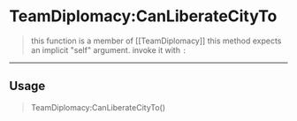 # TeamDiplomacy:CanLiberateCityTo
> this function is a member of [[TeamDiplomacy]]
> this method expects an implicit "self" argument. invoke it with `:`
-----
## Usage
> TeamDiplomacy:CanLiberateCityTo()
